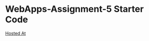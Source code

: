 # WebApps-Assignment-5 Starter Code
[Hosted At](https://44-563-web-apps-s23.github.io/44563-webapps-s23-assignment5-VinayMeenkeri/plants.html)